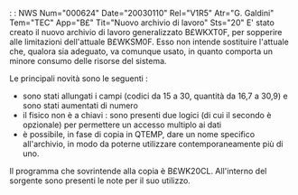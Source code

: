  :  : NWS Num="000624" Date="20030110" Rel="V1R5" Atr="G. Galdini" Tem="TEC" App="B£" Tit="Nuovo archivio di lavoro" Sts="20"
E' stato creato il nuovo archivio di lavoro generalizzato B£WKXT0F, per sopperire alle limitazioni
dell'attuale B£WKSM0F.
Esso non intende sostituire l'attuale che, qualora sia adeguato, va comunque usato, in quanto comporta un minore consumo delle risorse del sistema.

Le principali novità sono le seguenti : 
- sono stati allungati i campi (codici da 15 a 30, quantità da 16,7 a 30,9) e sono stati aumentati
  di numero
- il fisico non è a chiavi :  sono presenti due logici (di cui il secondo è opzionale) per permettere
  un accesso multiplo ai dati
- è possibile, in fase di copia in QTEMP, dare un nome specifico all'archivio, in modo da poterne
  utilizzare contemporaneamente più di uno.

Il programma che sovrintende alla copia è B£WK20CL. All'interno del sorgente sono presenti le note
per il suo utilizzo.
